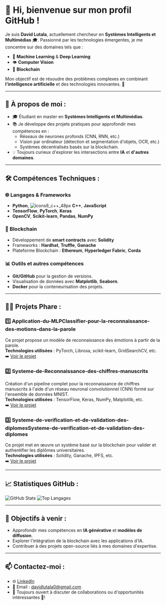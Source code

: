 # 👋 Hi, bienvenue sur mon profil GitHub !

Je suis **David Lutala**, actuellement chercheur en **Systèmes Intelligents et Multimédias** 🎓. Passionné par les technologies émergentes, je me concentre sur des domaines tels que :

- 🤖 **Machine Learning** & **Deep Learning**  
- 👁️ **Computer Vision**  
- 🔗 **Blockchain**  

Mon objectif est de résoudre des problèmes complexes en combinant **l'intelligence artificielle** et des technologies innovantes. 🚀

---

## 🌟 À propos de moi :
- 🎓 Étudiant en master en **Systèmes Intelligents et Multimédias**.
- 📚 Je développe des projets pratiques pour approfondir mes compétences en :
  - Réseaux de neurones profonds (CNN, RNN, etc.)
  - Vision par ordinateur (détection et segmentation d'objets, OCR, etc.)
  - Systèmes décentralisés basés sur la blockchain.
- 💡 Toujours curieux d'explorer les intersections entre **IA** et **d'autres domaines**.

---

## 🛠️ Compétences Techniques :
### 🌐 Langages & Frameworks
- **Python**, ![icons8_c++_48px](https://github.com/user-attachments/assets/39da8dc5-019d-4255-99e2-77438af9233f)
**C++**, **JavaScript**
- **TensorFlow**, **PyTorch**, **Keras**
- **OpenCV**, **Scikit-learn**, **Pandas**, **NumPy**

### 🔗 Blockchain
- Développement de **smart contracts** avec **Solidity**
- Frameworks : **Hardhat**, **Truffle**, **Ganache**
- Plateforme Blockchain : **Ethereum**, **Hyperledger Fabric**, **Corda**
  
### 📊 Outils et autres compétences
- **Git/GitHub** pour la gestion de versions.
- Visualisation de données avec **Matplotlib**, **Seaborn**.
- **Docker** pour la conteneurisation des projets.

---

## 👨‍💻 Projets Phare :
### 1️⃣ **Application-du-MLPClassifier-pour-la-reconnaissance-des-motions-dans-la-parole**  
Ce projet propose un modèle de reconnaissance des émotions à partir de la parole.  
**Technologies utilisées** : PyTorch, Librosa, scikit-learn, GridSearchCV, etc.  
➡️ [Voir le projet](https://github.com/DavidLUTALA/Application-du-MLPClassifier-pour-la-reconnaissance-des-motions-dans-la-parole)

### 2️⃣ **Systeme-de-Reconnaissance-des-chiffres-manuscrits**  
Création d'un pipeline complet pour la reconnaissance de chiffres manuscrits à l'aide d'un réseau neuronal convolutionnel (CNN) formé sur l'ensemble de données MNIST.  
**Technologies utilisées** : TensorFlow, Keras, NumPy, Matplotlib, etc.  
➡️ [Voir le projet](https://github.com/DavidLUTALA/Systeme-de-Reconnaissance-des-chiffres-manuscrits)

### 3️⃣ **Systeme-de-verification-et-de-validation-des-diplomesSysteme-de-verification-et-de-validation-des-diplomes**  
Ce projet met en œuvre un système basé sur la blockchain pour valider et authentifier les diplômes universitaires.  
**Technologies utilisées** : Solidity, Ganache, IPFS, etc.  
➡️ [Voir le projet](https://github.com/DavidLUTALA/Systeme-de-verification-et-de-validation-des-diplomes)

---

## 📈 Statistiques GitHub :
![GitHub Stats](https://github-readme-stats.vercel.app/api?username=DavidLUTALA&show_icons=true&theme=radical)
![Top Langages](https://github-readme-stats.vercel.app/api/top-langs/?username=DavidLUTALA&layout=compact&theme=radical)

---

## 🔭 Objectifs à venir :
- Approfondir mes compétences en **IA générative** et **modèles de diffusion**.
- Explorer l'intégration de la blockchain avec les applications d'IA.
- Contribuer à des projets open-source liés à mes domaines d'expertise.

---

## 📫 Contactez-moi :
- 🌐 [LinkedIn](https://www.linkedin.com/in/david-lutala-719952164/)  
- 📧 Email : [davidlutala0@gmail.com](mailto:davidlutala0@gmail.com)  
- 🌟 Toujours ouvert à discuter de collaborations ou d'opportunités intéressantes 👯!

